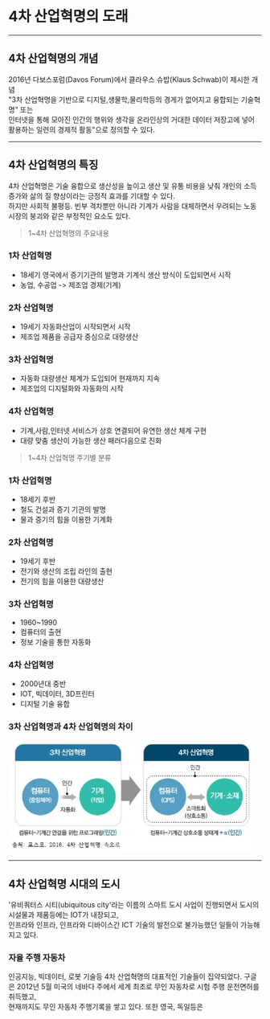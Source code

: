 # 4차 산업혁명의 도래

--- 

## 4차 산업혁명의 개념
2016년 다보스포럼(Davos  Forum)에서 클라우스 슈밥(Klaus Schwab)이 제시한 개념<br>
"3차 산업혁명을 기반으로 디지털,생물학,물리학등의 경게가 없어지고 융합되는 기술혁명" 또는<br>
인터넷을 통해 모아진 인간의 행위와 생각을 온라인상의 거대한 데이터 저장고에 넣어 활용하는 일련의 경제적 활동"으로 정의할 수 있다.

---

## 4차 산업혁명의 특징
4차 산업혁명은 기술 융합으로 생산성을 높이고 생산 및 유통 비용을 낮춰 개인의 소득 증가와 삶의 질 향상이라는 긍정적 효과를 기대할 수 있다.<br>
하지만 사회적 불평등. 빈부 격차뿐만 아니라 기계가 사람을 대체하면서 우려되는 노동시장의 붕괴와 같은 부정적인 요소도 있다.

> 1~4차 산업혁명의 주요내용  

### 1차 산업혁명
  - 18세기 영국에서 증기기관의 발명과 기계식 생산 방식이 도입되면서 시작
  - 농업, 수공업 -> 제조업 경제(기계)  
### 2차 산업혁명  
  - 19세기 자동화산업이 시작되면서 시작
  - 제조업 제품을 공급자 중심으로 대량생산  
### 3차 산업혁명
  - 자동화 대량생산 체계가 도입되어 현재까지 지속
  - 제조업의 디지털화와 자동화의 시작  
### 4차 산업혁명
  - 기계,사람,인터넷 서비스가 상호 연결되어 유연한 생산 체계 구현
  - 대량 맞춤 생산이 가능한 생산 패러다음으로 진화


> 1~4차 산업혁명 주기별 분류  

### 1차 산업혁명
- 18세기 후반
- 철도 건설과 증기 기관의 발명
- 물과 증기의 힘을 이용한 기계화

### 2차 산업혁명
- 19세기 후반
- 전기와 생산의 조립  라인의 출현
- 전기의 힘을 이용한 대량생산

### 3차 산업혁명
- 1960~1990
- 컴퓨터의 출현
- 정보 기술을 통한 자동화

### 4차 산업혁명
- 2000년대 중반
- IOT, 빅데이터, 3D프린터
- 디지털 기술 융합

### 3차 산업혁명과 4차 산업혁명의 차이
![4](img/그림01_3차산업과4차산업.jpg)

---

## 4차 산업혁명 시대의 도시
'유비쿼터스 시티(ubiquitous city'라는 이름의 스마트 도시 사업이 진행되면서 도시의 시설물과 제품등에는 IOT가 내장되고,  
인프라와 인프라, 인프라와 디바이스간 ICT 기술의 발전으로 불가능했던 일들이 가능해지고 있다.
### 자율 주행 자동차
인공지능, 빅데이터, 로봇 기술등 4차 산업혁명의 대표적인 기술들이 집약되었다.
구글은 2012년 5월 미국의 네바다 주에서 세계 최초로 무인 자동차로 시험 주행 운전면허를 취득했고,  
현재까지도 무인 자동차 주행기록을 쌓고 있다. 또한
영국, 독일등은 





